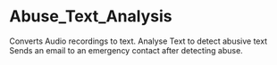 # Abuse_Text_Analysis

Converts Audio recordings to text.
Analyse Text to detect abusive text
Sends an email to an emergency contact after detecting abuse.

